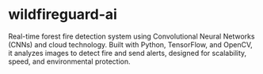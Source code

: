 # wildfireguard-ai
Real-time forest fire detection system using Convolutional Neural Networks (CNNs) and cloud technology. Built with Python, TensorFlow, and OpenCV, it analyzes images to detect fire and send alerts, designed for scalability, speed, and environmental protection.
